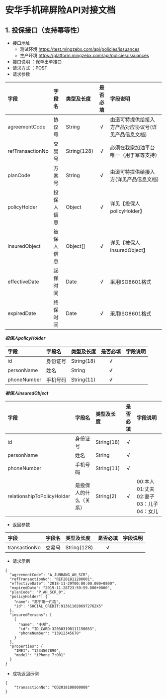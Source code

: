 
# 安华手机碎屏险API对接文档

## 1. 投保接口（支持幂等性）

* 接口地址
	* 测试环境 https://test.mingzebx.com/api/policies/issuances
	* 生产环境 https://platform.mingzebx.com/api/policies/issuances
* 接口说明 ：保单出单接口
* 请求方式 ：POST
* 请求参数

| 字段  | 字段名  | 类型及长度 | 是否必填 |字段说明|
|:------------- |:---------------|:-------------|:-------------:|:---------|
|agreementCode|协议号|String|√|由道可特提供给接入方产品对应协议号(详见产品信息文档)|
|refTransactionNo|交易号|String(128)|√|必须在我家加油平台唯一（用于幂等支持）|
|planCode|方案号|String|√|由道可特提供给接入方(详见产品信息文档)|
|policyHolder|投保人信息|Object|√|详见【投保人policyHolder】
|insuredObject|被保人信息|Object[]|√|详见【被保人insuredObject】
|effectiveDate|起保时间|Date|√|采用ISO8601格式|
|expiredDate|终保时间|Date|√|采用ISO8601格式|

***投保人policyHolder***

| 字段  | 字段名  | 类型及长度 | 是否必填 |字段说明|
|:------------- |:---------------|:-------------|:-------------:|:---------|
|id|身份证号|String(18)|√|
|personName|姓名|String|√|
|phoneNumber|手机号码|String(11)|√|
***被保人insuredObject***

| 字段  | 字段名  | 类型及长度 | 是否必填 |字段说明|
|:------------- |:---------------|:-------------|:-------------:|:---------|
|id|身份证号|String(18)|√|
|personName|姓名|String|√|
|phoneNumber|手机号码|String(11)|√|
|relationshipToPolicyHolder|是投保人的什么（关系）|String(2)|√|00:本人  01:丈夫 02:妻子 03：儿子 04：女儿|



* 返回参数

| 字段  | 字段名  | 类型及长度 | 是否必填 |字段说明|
|:------------- |:---------------|:-------------|:-------------:|:---------|
|transactionNo|交易号|String(128)|√|

* 请求示例

```
{
  "agreementCode": "A_JUNHANG_AH_SCR",
  "refTransactionNo": "REF201811280001",
  "effectiveDate": "2018-11-29T00:00:00.000+0800",
  "expiredDate": "2019-11-28T23:59:59.000+0800",
  "planCode": "P_AH_SCR_0",
  "policyHolder": {
    "name": "苏宁第一门店",
    "id": "SOCIAL_CREDIT:9136110206972762X5"
  },
  "insuredPersons": [
    {
      "name": "小郑",
      "id": "ID_CARD:320303198111150033",
      "phoneNumber": "13912345678"
    }
  ],
  "properties": {
    "IMEI": "1234567890",
    "model": "iPhone 7:001"
  }
}
```

* 成功返回示例

```
{
    "transactionNo": "OD2018100800008"
}
```


<!--stackedit_data:
eyJoaXN0b3J5IjpbOTY0OTI3MDMwLDk2MjU5OTYzOCwtMTA4Mj
IwODkzMCwtNzMzNTczNjg1LC0xODI1MDY1NzY1LC01OTU3Mjk4
NzYsMTk0NjQxNDkyOCwtMTA1ODM1NDkyNywtMTE3ODQ5NTQ2NS
wtMTIzNTY3OTMzNCwxMzg1NzYwMjc5LC0xNjAxNDQ2MTkwLC0x
MDM3OTY5NTIsLTEwNDcyMzM4MTUsMTI0NDkwNzQ4MiwtMTM4MT
EzNzcwMiwtMzA1Mzc4NDUyLC01MjI4MjIwNzYsMTQzMjY3Njkw
NywxNDcwMzE2NDUyXX0=
-->
